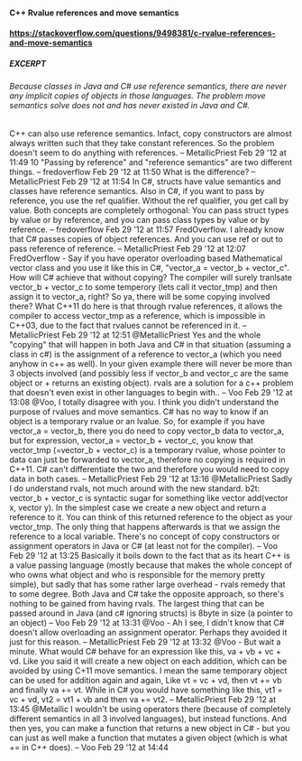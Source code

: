 #### C++ Rvalue references and move semantics
#### https://stackoverflow.com/questions/9498381/c-rvalue-references-and-move-semantics

##### EXCERPT
###### Because classes in Java and C# use reference semantics, there are never any implicit copies of objects in those languages. The problem move semantics solve does not and has never existed in Java and C#.


C++ can also use reference semantics. Infact, copy constructors are almost always written such that they take constant references. So the problem doesn't seem to do anything with references. – MetallicPriest Feb 29 '12 at 11:49 
10
"Passing by reference" and "reference semantics" are two different things. – fredoverflow Feb 29 '12 at 11:50
What is the difference? – MetallicPriest Feb 29 '12 at 11:54
In C#, structs have value semantics and classes have reference semantics. Also in C#, if you want to pass by reference, you use the ref qualifier. Without the ref qualifier, you get call by value. Both concepts are completely orthogonal: You can pass struct types by value or by reference, and you can pass class types by value or by reference. – fredoverflow Feb 29 '12 at 11:57
FredOverflow. I already know that C# passes copies of object references. And you can use ref or out to pass reference of reference. – MetallicPriest Feb 29 '12 at 12:07
FredOverflow - Say if you have operator overloading based Mathematical vector class and you use it like this in C#, "vector_a = vector_b + vector_c". How will C# achieve that without copying? The compiler will surely tranlsate vector_b + vector_c to some temperory (lets call it vector_tmp) and then assign it to vector_a, right? So ya, there will be some copying involved there? What C++11 do here is that through rvalue references, it allows the compiler to access vector_tmp as a reference, which is impossible in C++03, due to the fact that rvalues cannot be referenced in it. – MetallicPriest Feb 29 '12 at 12:51 
@MetallicPriest Yes and the whole "copying" that will happen in both Java and C# in that situation (assuming a class in c#) is the assignment of a reference to vector_a (which you need anyhow in c++ as well). In your given example there will never be more than 3 objects involved (and possibly less if vector_b and vector_c are the same object or + returns an existing object). rvals are a solution for a c++ problem that doesn't even exist in other languages to begin with.. – Voo Feb 29 '12 at 13:08 
@Voo, I totally disagree with you. I think you didn't understand the purpose of rvalues and move semantics. C# has no way to know if an object is a temporary rvalue or an lvalue. So, for example if you have vector_a = vector_b, there you do need to copy vector_b data to vector_a, but for expression, vector_a = vector_b + vector_c, you know that vector_tmp (=vector_b + vector_c) is a temporary rvalue, whose pointer to data can just be forwarded to vector_a, therefore no copying is required in C++11. C# can't differentiate the two and therefore you would need to copy data in both cases. – MetallicPriest Feb 29 '12 at 13:16 
@MetallicPriest Sadly I do understand rvals, not much around with the new standard. b2t: vector_b + vector_c is syntactic sugar for something like vector add(vector x, vector y). In the simplest case we create a new object and return a reference to it. You can think of this returned reference to the object as your vector_tmp. The only thing that happens afterwards is that we assign the reference to a local variable. There's no concept of copy constructors or assignment operators in Java or C# (at least not for the compiler). – Voo Feb 29 '12 at 13:25 
Basically it boils down to the fact that as its heart C++ is a value passing language (mostly because that makes the whole concept of who owns what object and who is responsible for the memory pretty simple), but sadly that has some rather large overhead - rvals remedy that to some degree. Both Java and C# take the opposite approach, so there's nothing to be gained from having rvals. The largest thing that can be passed around in Java (and c# ignoring structs) is 8byte in size (a pointer to an object) – Voo Feb 29 '12 at 13:31 
@Voo - Ah I see, I didn't know that C# doesn't allow overloading an assignment operator. Perhaps they avoided it just for this reason. – MetallicPriest Feb 29 '12 at 13:32 
@Voo - But wait a minute. What would C# behave for an expression like this, va + vb + vc + vd. Like you said it will create a new object on each addition, which can be avoided by using C+11 move semantics. I mean the same temporary object can be used for addition again and again, Like vt = vc + vd, then vt += vb and finally va += vt. While in C# you would have something like this, vt1 = vc + vd, vt2 = vt1 + vb and then va += vt2. – MetallicPriest Feb 29 '12 at 13:45 
@Metallic I wouldn't be using operators there (because of completely different semantics in all 3 involved languages), but instead functions. And then yes, you can make a function that returns a new object in C# - but you can just as well make a function that mutates a given object (which is what += in C++ does). – Voo Feb 29 '12 at 14:44




